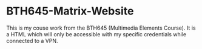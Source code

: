 # BTH645-Matrix-Website

This is my couse work from the BTH645 (Multimedia Elements Course). It is a HTML which will only be accessible with my specific credentials while connected to a VPN.
